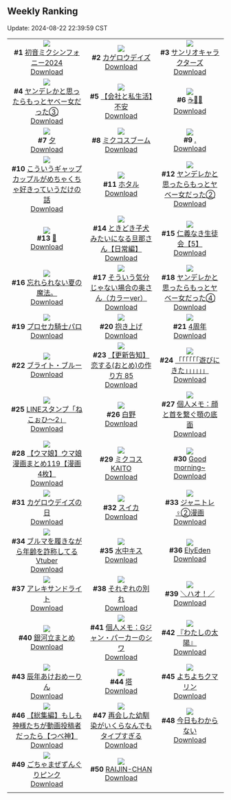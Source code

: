 ## Weekly Ranking
Update: 2024-08-22 22:39:59 CST

|      |      |      |
| :----: | :----: | :----: |
| ![](https://i.pixiv.re/c/240x480/img-master/img/2024/08/16/00/30/07/121525173_p0_master1200.jpg)<br>**#1** [初音ミクシンフォニー2024](https://www.pixiv.net/artworks/121525173)<br>[Download](https://i.pixiv.re/img-original/img/2024/08/16/00/30/07/121525173_p0.jpg) | ![](https://i.pixiv.re/c/240x480/img-master/img/2024/08/15/12/30/03/121506139_p0_master1200.jpg)<br>**#2** [カゲロウデイズ](https://www.pixiv.net/artworks/121506139)<br>[Download](https://i.pixiv.re/img-original/img/2024/08/15/12/30/03/121506139_p0.png) | ![](https://i.pixiv.re/c/240x480/img-master/img/2024/08/17/00/01/38/121555597_p0_master1200.jpg)<br>**#3** [サンリオキャラクターズ](https://www.pixiv.net/artworks/121555597)<br>[Download](https://i.pixiv.re/img-original/img/2024/08/17/00/01/38/121555597_p0.png) |
| ![](https://i.pixiv.re/c/240x480/img-master/img/2024/08/16/00/01/32/121524102_p0_master1200.jpg)<br>**#4** [ヤンデレかと思ったらもっとヤベー女だった③](https://www.pixiv.net/artworks/121524102)<br>[Download](https://i.pixiv.re/img-original/img/2024/08/16/00/01/32/121524102_p0.png) | ![](https://i.pixiv.re/c/240x480/img-master/img/2024/08/16/12/00/12/121535499_p0_master1200.jpg)<br>**#5** [【会社と私生活】不安](https://www.pixiv.net/artworks/121535499)<br>[Download](https://i.pixiv.re/img-original/img/2024/08/16/12/00/12/121535499_p0.jpg) | ![](https://i.pixiv.re/c/240x480/img-master/img/2024/08/17/00/15/36/121556288_p0_master1200.jpg)<br>**#6** [☕🌸✨](https://www.pixiv.net/artworks/121556288)<br>[Download](https://i.pixiv.re/img-original/img/2024/08/17/00/15/36/121556288_p0.jpg) |
| ![](https://i.pixiv.re/c/240x480/img-master/img/2024/08/15/01/13/40/121496311_p0_master1200.jpg)<br>**#7** [夕](https://www.pixiv.net/artworks/121496311)<br>[Download](https://i.pixiv.re/img-original/img/2024/08/15/01/13/40/121496311_p0.jpg) | ![](https://i.pixiv.re/c/240x480/img-master/img/2024/08/16/04/00/55/121529093_p0_master1200.jpg)<br>**#8** [ミクコスブーム](https://www.pixiv.net/artworks/121529093)<br>[Download](https://i.pixiv.re/img-original/img/2024/08/16/04/00/55/121529093_p0.png) | ![](https://i.pixiv.re/c/240x480/img-master/img/2024/08/15/00/00/30/121493961_p0_master1200.jpg)<br>**#9** [.](https://www.pixiv.net/artworks/121493961)<br>[Download](https://i.pixiv.re/img-original/img/2024/08/15/00/00/30/121493961_p0.jpg) |
| ![](https://i.pixiv.re/c/240x480/img-master/img/2024/08/16/00/03/03/121524229_p0_master1200.jpg)<br>**#10** [こういうギャップカップルがめちゃくちゃ好きっていうだけの話](https://www.pixiv.net/artworks/121524229)<br>[Download](https://i.pixiv.re/img-original/img/2024/08/16/00/03/03/121524229_p0.jpg) | ![](https://i.pixiv.re/c/240x480/img-master/img/2024/08/15/00/00/12/121493874_p0_master1200.jpg)<br>**#11** [ホタル](https://www.pixiv.net/artworks/121493874)<br>[Download](https://i.pixiv.re/img-original/img/2024/08/15/00/00/12/121493874_p0.jpg) | ![](https://i.pixiv.re/c/240x480/img-master/img/2024/08/15/00/00/33/121493971_p0_master1200.jpg)<br>**#12** [ヤンデレかと思ったらもっとヤベー女だった②](https://www.pixiv.net/artworks/121493971)<br>[Download](https://i.pixiv.re/img-original/img/2024/08/15/00/00/33/121493971_p0.png) |
| ![](https://i.pixiv.re/c/240x480/img-master/img/2024/08/16/11/47/30/121535216_p0_master1200.jpg)<br>**#13** [👑](https://www.pixiv.net/artworks/121535216)<br>[Download](https://i.pixiv.re/img-original/img/2024/08/16/11/47/30/121535216_p0.png) | ![](https://i.pixiv.re/c/240x480/img-master/img/2024/08/15/00/00/23/121493939_p0_master1200.jpg)<br>**#14** [ときどき子犬みたいになる旦那さん【日常編】](https://www.pixiv.net/artworks/121493939)<br>[Download](https://i.pixiv.re/img-original/img/2024/08/15/00/00/23/121493939_p0.jpg) | ![](https://i.pixiv.re/c/240x480/img-master/img/2024/08/17/10/46/28/121566565_p0_master1200.jpg)<br>**#15** [仁義なき生徒会【5】](https://www.pixiv.net/artworks/121566565)<br>[Download](https://i.pixiv.re/img-original/img/2024/08/17/10/46/28/121566565_p0.png) |
| ![](https://i.pixiv.re/c/240x480/img-master/img/2024/08/16/18/57/26/121544843_p0_master1200.jpg)<br>**#16** [忘れられない夏の魔法。](https://www.pixiv.net/artworks/121544843)<br>[Download](https://i.pixiv.re/img-original/img/2024/08/16/18/57/26/121544843_p0.jpg) | ![](https://i.pixiv.re/c/240x480/img-master/img/2024/08/16/00/02/18/121524174_p0_master1200.jpg)<br>**#17** [そういう気分じゃない場合の奥さん（カラーver）](https://www.pixiv.net/artworks/121524174)<br>[Download](https://i.pixiv.re/img-original/img/2024/08/16/00/02/18/121524174_p0.jpg) | ![](https://i.pixiv.re/c/240x480/img-master/img/2024/08/17/00/01/34/121555589_p0_master1200.jpg)<br>**#18** [ヤンデレかと思ったらもっとヤベー女だった④](https://www.pixiv.net/artworks/121555589)<br>[Download](https://i.pixiv.re/img-original/img/2024/08/17/00/01/34/121555589_p0.png) |
| ![](https://i.pixiv.re/c/240x480/img-master/img/2024/08/16/20/28/06/121547874_p0_master1200.jpg)<br>**#19** [プロセカ騎士パロ](https://www.pixiv.net/artworks/121547874)<br>[Download](https://i.pixiv.re/img-original/img/2024/08/16/20/28/06/121547874_p0.jpg) | ![](https://i.pixiv.re/c/240x480/img-master/img/2024/08/17/20/21/41/121580402_p0_master1200.jpg)<br>**#20** [抱き上げ](https://www.pixiv.net/artworks/121580402)<br>[Download](https://i.pixiv.re/img-original/img/2024/08/17/20/21/41/121580402_p0.jpg) | ![](https://i.pixiv.re/c/240x480/img-master/img/2024/08/16/15/00/05/121538994_p0_master1200.jpg)<br>**#21** [4周年](https://www.pixiv.net/artworks/121538994)<br>[Download](https://i.pixiv.re/img-original/img/2024/08/16/15/00/05/121538994_p0.jpg) |
| ![](https://i.pixiv.re/c/240x480/img-master/img/2024/08/15/00/03/47/121494242_p0_master1200.jpg)<br>**#22** [ブライト・ブルー](https://www.pixiv.net/artworks/121494242)<br>[Download](https://i.pixiv.re/img-original/img/2024/08/15/00/03/47/121494242_p0.png) | ![](https://i.pixiv.re/c/240x480/img-master/img/2024/08/16/12/20/10/121535988_p0_master1200.jpg)<br>**#23** [【更新告知】 恋する(おとめ)の作り方 85](https://www.pixiv.net/artworks/121535988)<br>[Download](https://i.pixiv.re/img-original/img/2024/08/16/12/20/10/121535988_p0.png) | ![](https://i.pixiv.re/c/240x480/img-master/img/2024/08/17/20/39/07/121581041_p0_master1200.jpg)<br>**#24** [「「「「「「遊びにきた」」」」」」](https://www.pixiv.net/artworks/121581041)<br>[Download](https://i.pixiv.re/img-original/img/2024/08/17/20/39/07/121581041_p0.png) |
| ![](https://i.pixiv.re/c/240x480/img-master/img/2024/08/15/00/00/33/121493973_p0_master1200.jpg)<br>**#25** [LINEスタンプ「ねこぉひ～2」](https://www.pixiv.net/artworks/121493973)<br>[Download](https://i.pixiv.re/img-original/img/2024/08/15/00/00/33/121493973_p0.jpg) | ![](https://i.pixiv.re/c/240x480/img-master/img/2024/08/17/13/58/02/121570597_p0_master1200.jpg)<br>**#26** [白野](https://www.pixiv.net/artworks/121570597)<br>[Download](https://i.pixiv.re/img-original/img/2024/08/17/13/58/02/121570597_p0.jpg) | ![](https://i.pixiv.re/c/240x480/img-master/img/2024/08/17/06/00/06/121562405_p0_master1200.jpg)<br>**#27** [個人メモ：顔と首を繋ぐ顎の底面](https://www.pixiv.net/artworks/121562405)<br>[Download](https://i.pixiv.re/img-original/img/2024/08/17/06/00/06/121562405_p0.jpg) |
| ![](https://i.pixiv.re/c/240x480/img-master/img/2024/08/16/00/01/49/121524125_p0_master1200.jpg)<br>**#28** [【ウマ娘】ウマ娘漫画まとめ119【漫画4枚】](https://www.pixiv.net/artworks/121524125)<br>[Download](https://i.pixiv.re/img-original/img/2024/08/16/00/01/49/121524125_p0.jpg) | ![](https://i.pixiv.re/c/240x480/img-master/img/2024/08/15/09/14/25/121502730_p0_master1200.jpg)<br>**#29** [ミクコスKAITO](https://www.pixiv.net/artworks/121502730)<br>[Download](https://i.pixiv.re/img-original/img/2024/08/15/09/14/25/121502730_p0.png) | ![](https://i.pixiv.re/c/240x480/img-master/img/2024/08/16/00/00/25/121523921_p0_master1200.jpg)<br>**#30** [Good morning~](https://www.pixiv.net/artworks/121523921)<br>[Download](https://i.pixiv.re/img-original/img/2024/08/16/00/00/25/121523921_p0.jpg) |
| ![](https://i.pixiv.re/c/240x480/img-master/img/2024/08/16/16/22/15/121540743_p0_master1200.jpg)<br>**#31** [カゲロウデイズの日](https://www.pixiv.net/artworks/121540743)<br>[Download](https://i.pixiv.re/img-original/img/2024/08/16/16/22/15/121540743_p0.png) | ![](https://i.pixiv.re/c/240x480/img-master/img/2024/08/16/20/30/05/121547960_p0_master1200.jpg)<br>**#32** [スイカ](https://www.pixiv.net/artworks/121547960)<br>[Download](https://i.pixiv.re/img-original/img/2024/08/16/20/30/05/121547960_p0.png) | ![](https://i.pixiv.re/c/240x480/img-master/img/2024/08/16/20/23/51/121547734_p0_master1200.jpg)<br>**#33** [ジャニトレ♀②漫画](https://www.pixiv.net/artworks/121547734)<br>[Download](https://i.pixiv.re/img-original/img/2024/08/16/20/23/51/121547734_p0.jpg) |
| ![](https://i.pixiv.re/c/240x480/img-master/img/2024/08/16/21/07/46/121549341_p0_master1200.jpg)<br>**#34** [ブルマを履きながら年齢を詐称してるVtuber](https://www.pixiv.net/artworks/121549341)<br>[Download](https://i.pixiv.re/img-original/img/2024/08/16/21/07/46/121549341_p0.png) | ![](https://i.pixiv.re/c/240x480/img-master/img/2024/08/16/19/42/27/121546293_p0_master1200.jpg)<br>**#35** [水中キス](https://www.pixiv.net/artworks/121546293)<br>[Download](https://i.pixiv.re/img-original/img/2024/08/16/19/42/27/121546293_p0.jpg) | ![](https://i.pixiv.re/c/240x480/img-master/img/2024/08/16/05/37/28/121530022_p0_master1200.jpg)<br>**#36** [ElyEden](https://www.pixiv.net/artworks/121530022)<br>[Download](https://i.pixiv.re/img-original/img/2024/08/16/05/37/28/121530022_p0.png) |
| ![](https://i.pixiv.re/c/240x480/img-master/img/2024/08/15/23/04/29/121522032_p0_master1200.jpg)<br>**#37** [アレキサンドライト](https://www.pixiv.net/artworks/121522032)<br>[Download](https://i.pixiv.re/img-original/img/2024/08/15/23/04/29/121522032_p0.jpg) | ![](https://i.pixiv.re/c/240x480/img-master/img/2024/08/16/17/56/32/121543009_p0_master1200.jpg)<br>**#38** [それぞれの別れ](https://www.pixiv.net/artworks/121543009)<br>[Download](https://i.pixiv.re/img-original/img/2024/08/16/17/56/32/121543009_p0.jpg) | ![](https://i.pixiv.re/c/240x480/img-master/img/2024/08/17/00/08/11/121555998_p0_master1200.jpg)<br>**#39** [＼ハオ！／](https://www.pixiv.net/artworks/121555998)<br>[Download](https://i.pixiv.re/img-original/img/2024/08/17/00/08/11/121555998_p0.jpg) |
| ![](https://i.pixiv.re/c/240x480/img-master/img/2024/08/16/17/06/26/121541807_p0_master1200.jpg)<br>**#40** [銀河立まとめ](https://www.pixiv.net/artworks/121541807)<br>[Download](https://i.pixiv.re/img-original/img/2024/08/16/17/06/26/121541807_p0.jpg) | ![](https://i.pixiv.re/c/240x480/img-master/img/2024/08/15/06/00/05/121500314_p0_master1200.jpg)<br>**#41** [個人メモ：Gジャン・パーカーのシワ](https://www.pixiv.net/artworks/121500314)<br>[Download](https://i.pixiv.re/img-original/img/2024/08/15/06/00/05/121500314_p0.jpg) | ![](https://i.pixiv.re/c/240x480/img-master/img/2024/08/15/20/34/36/121517043_p0_master1200.jpg)<br>**#42** [『わたしの太陽』](https://www.pixiv.net/artworks/121517043)<br>[Download](https://i.pixiv.re/img-original/img/2024/08/15/20/34/36/121517043_p0.png) |
| ![](https://i.pixiv.re/c/240x480/img-master/img/2024/08/16/18/34/06/121544237_p0_master1200.jpg)<br>**#43** [辰年あけおめーりん](https://www.pixiv.net/artworks/121544237)<br>[Download](https://i.pixiv.re/img-original/img/2024/08/16/18/34/06/121544237_p0.jpg) | ![](https://i.pixiv.re/c/240x480/img-master/img/2024/08/16/11/21/59/121534711_p0_master1200.jpg)<br>**#44** [塔](https://www.pixiv.net/artworks/121534711)<br>[Download](https://i.pixiv.re/img-original/img/2024/08/16/11/21/59/121534711_p0.png) | ![](https://i.pixiv.re/c/240x480/img-master/img/2024/08/16/21/00/54/121549102_master1200.jpg)<br>**#45** [よちよちクマリン](https://www.pixiv.net/artworks/121549102)<br>[Download](https://www.pixiv.net/artworks/121549102) |
| ![](https://i.pixiv.re/c/240x480/img-master/img/2024/08/16/05/15/56/121529802_p0_master1200.jpg)<br>**#46** [【総集編】もしも神様たちが動画投稿者だったら【つべ神】](https://www.pixiv.net/artworks/121529802)<br>[Download](https://i.pixiv.re/img-original/img/2024/08/16/05/15/56/121529802_p0.png) | ![](https://i.pixiv.re/c/240x480/img-master/img/2024/08/16/19/13/22/121545415_p0_master1200.jpg)<br>**#47** [再会した幼馴染がいくらなんでもタイプすぎる](https://www.pixiv.net/artworks/121545415)<br>[Download](https://i.pixiv.re/img-original/img/2024/08/16/19/13/22/121545415_p0.jpg) | ![](https://i.pixiv.re/c/240x480/img-master/img/2024/08/16/00/36/14/121525364_p0_master1200.jpg)<br>**#48** [今日もわからない](https://www.pixiv.net/artworks/121525364)<br>[Download](https://i.pixiv.re/img-original/img/2024/08/16/00/36/14/121525364_p0.jpg) |
| ![](https://i.pixiv.re/c/240x480/img-master/img/2024/08/16/22/47/34/121552795_p0_master1200.jpg)<br>**#49** [ごちゃまぜずんぐりピンク](https://www.pixiv.net/artworks/121552795)<br>[Download](https://i.pixiv.re/img-original/img/2024/08/16/22/47/34/121552795_p0.jpg) | ![](https://i.pixiv.re/c/240x480/img-master/img/2024/08/16/18/07/51/121543509_p0_master1200.jpg)<br>**#50** [RAIJIN-CHAN](https://www.pixiv.net/artworks/121543509)<br>[Download](https://i.pixiv.re/img-original/img/2024/08/16/18/07/51/121543509_p0.jpg) |
|      |
